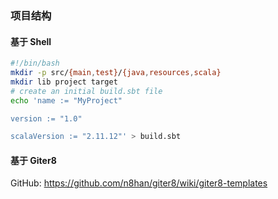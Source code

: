 ### 项目结构
#### 基于 Shell
```BASH
#!/bin/bash
mkdir -p src/{main,test}/{java,resources,scala}
mkdir lib project target
# create an initial build.sbt file
echo 'name := "MyProject"

version := "1.0"

scalaVersion := "2.11.12"' > build.sbt
```
#### 基于 Giter8
GitHub: https://github.com/n8han/giter8/wiki/giter8-templates
